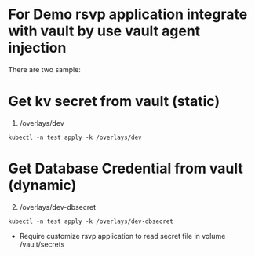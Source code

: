 # For Demo rsvp application integrate with vault by use vault agent injection

There are two sample:

# Get kv secret from vault (static)
1. /overlays/dev

```
kubectl -n test apply -k /overlays/dev
```

# Get Database Credential from vault (dynamic)
2. /overlays/dev-dbsecret

```
kubectl -n test apply -k /overlays/dev-dbsecret
```

* Require customize rsvp application to read secret file in volume /vault/secrets








